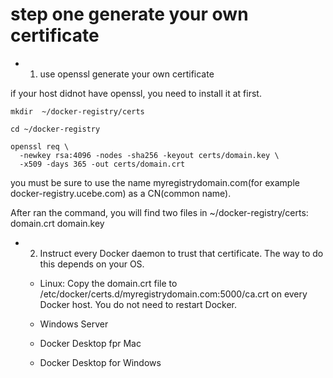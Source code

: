 # step one generate your own certificate


* 1. use openssl generate your own certificate

if your host didnot have openssl, you need to install it at first.

```
mkdir  ~/docker-registry/certs

cd ~/docker-registry

openssl req \
  -newkey rsa:4096 -nodes -sha256 -keyout certs/domain.key \
  -x509 -days 365 -out certs/domain.crt

```

you must be sure to use the name myregistrydomain.com(for example docker-registry.ucebe.com) as a CN(common name).


After ran the command, you will find two files in ~/docker-registry/certs: domain.crt  domain.key

* 2. Instruct every Docker daemon to trust that certificate. The way to do this depends on your OS.

   * Linux: Copy the domain.crt file to /etc/docker/certs.d/myregistrydomain.com:5000/ca.crt on every Docker host. You do not need to restart Docker.
   
   * Windows Server

   * Docker Desktop fpr Mac

   * Docker Desktop for Windows
